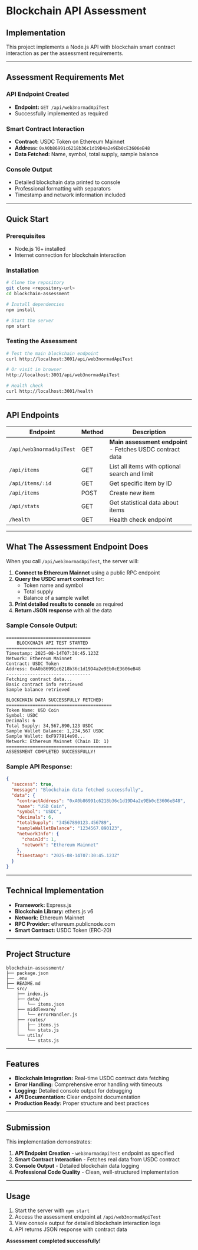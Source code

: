 # Blockchain API Assessment

## Implementation

This project implements a Node.js API with blockchain smart contract interaction as per the assessment requirements.

---

## Assessment Requirements Met

### **API Endpoint Created**
- **Endpoint:** `GET /api/web3normadApiTest`
- Successfully implemented as required

### **Smart Contract Interaction**
- **Contract:** USDC Token on Ethereum Mainnet
- **Address:** `0xA0b86991c6218b36c1d19D4a2e9Eb0cE3606eB48`
- **Data Fetched:** Name, symbol, total supply, sample balance

### **Console Output**
- Detailed blockchain data printed to console
- Professional formatting with separators
- Timestamp and network information included

---

## Quick Start

### Prerequisites
- Node.js 16+ installed
- Internet connection for blockchain interaction

### Installation
```bash
# Clone the repository
git clone <repository-url>
cd blockchain-assessment

# Install dependencies
npm install

# Start the server
npm start
```

### Testing the Assessment
```bash
# Test the main blockchain endpoint
curl http://localhost:3001/api/web3normadApiTest

# Or visit in browser
http://localhost:3001/api/web3normadApiTest

# Health check
curl http://localhost:3001/health
```

---

## API Endpoints

| Endpoint | Method | Description |
|----------|---------|-------------|
| `/api/web3normadApiTest` | GET | **Main assessment endpoint** - Fetches USDC contract data |
| `/api/items` | GET | List all items with optional search and limit |
| `/api/items/:id` | GET | Get specific item by ID |
| `/api/items` | POST | Create new item |
| `/api/stats` | GET | Get statistical data about items |
| `/health` | GET | Health check endpoint |

---

## What The Assessment Endpoint Does

When you call `/api/web3normadApiTest`, the server will:

1. **Connect to Ethereum Mainnet** using a public RPC endpoint
2. **Query the USDC smart contract** for:
   - Token name and symbol
   - Total supply
   - Balance of a sample wallet
3. **Print detailed results to console** as required
4. **Return JSON response** with all the data

### Sample Console Output:
```
================================
    BLOCKCHAIN API TEST STARTED
================================
Timestamp: 2025-08-14T07:30:45.123Z
Network: Ethereum Mainnet
Contract: USDC Token
Address: 0xA0b86991c6218b36c1d19D4a2e9Eb0cE3606eB48
--------------------------------
Fetching contract data...
Basic contract info retrieved
Sample balance retrieved

BLOCKCHAIN DATA SUCCESSFULLY FETCHED:
========================================
Token Name: USD Coin
Symbol: USDC
Decimals: 6
Total Supply: 34,567,890,123 USDC
Sample Wallet Balance: 1,234,567 USDC
Sample Wallet: 0xF977814e90...
Network: Ethereum Mainnet (Chain ID: 1)
========================================
ASSESSMENT COMPLETED SUCCESSFULLY!
```

### Sample API Response:
```json
{
  "success": true,
  "message": "Blockchain data fetched successfully",
  "data": {
    "contractAddress": "0xA0b86991c6218b36c1d19D4a2e9Eb0cE3606eB48",
    "name": "USD Coin",
    "symbol": "USDC",
    "decimals": 6,
    "totalSupply": "34567890123.456789",
    "sampleWalletBalance": "1234567.890123",
    "networkInfo": {
      "chainId": 1,
      "network": "Ethereum Mainnet"
    },
    "timestamp": "2025-08-14T07:30:45.123Z"
  }
}
```

---

## Technical Implementation

- **Framework:** Express.js
- **Blockchain Library:** ethers.js v6
- **Network:** Ethereum Mainnet
- **RPC Provider:** ethereum.publicnode.com
- **Smart Contract:** USDC Token (ERC-20)

---

## Project Structure

```
blockchain-assessment/
├── package.json
├── .env
├── README.md
└── src/
    ├── index.js
    ├── data/
    │   └── items.json
    ├── middleware/
    │   └── errorHandler.js
    ├── routes/
    │   ├── items.js
    │   └── stats.js
    └── utils/
        └── stats.js
```

---

## Features

- **Blockchain Integration:** Real-time USDC contract data fetching
- **Error Handling:** Comprehensive error handling with timeouts
- **Logging:** Detailed console output for debugging
- **API Documentation:** Clear endpoint documentation
- **Production Ready:** Proper structure and best practices

---

## Submission

This implementation demonstrates:
1. **API Endpoint Creation** - `web3normadApiTest` endpoint as specified
2. **Smart Contract Interaction** - Fetches real data from USDC contract
3. **Console Output** - Detailed blockchain data logging
4. **Professional Code Quality** - Clean, well-structured implementation

---

## Usage

1. Start the server with `npm start`
2. Access the assessment endpoint at `/api/web3normadApiTest`
3. View console output for detailed blockchain interaction logs
4. API returns JSON response with contract data

**Assessment completed successfully!**
